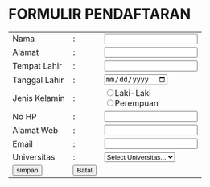 <h1>FORMULIR PENDAFTARAN</h1>
<table border="0">
<tr>
<td>Nama<td>:<td><input type="text" name="nama"/></td><tr/>
<tr>
<td>Alamat<td>:<td><input type="text" name="alamat"/></td><tr/>
<tr>
<td>Tempat Lahir<td>:<td><input type="text" name="tempat lahir"/></td><tr/>
<tr>
<td>Tanggal Lahir<td>:<td><input type="date" name="tanggal lahir"/></td><tr/>
<tr>
<td>Jenis Kelamin<td>:<td>
<input type="radio" name="jk" value="Laki-Laki"/>Laki-Laki<br>
<input type="radio" name="jk" value="Perempuan"/>Perempuan</td><tr/>
<tr>
<td>No HP<td>:<td><input type="text" name="no hp"/></td><tr/>
<tr>
<td>Alamat Web<td>:<td><input type="url" name="alamat web"/></td><tr/>
<tr>
<td>Email<td>:<td><input type="mail" name="email"/></td><tr/>
<tr>   
   <td>Universitas<td> :
    <td>
     <select>
     <option>Select Universitas...</option>
     <option>UNY</option>
     <option>UGM</option>
     <option>UNS</option>
     <option>Sanata Dharma</option>
     <option>UIN</option>
     <option>UII</option>
     <option>UNMED</option>
     <option>UAD</option>
     <option>UTY</option>
     <option>UKDW</option></select>
    </td><tr/>
<tr>
    <td><input type="submit" name="submit" value="simpan"/></td>
    <td><input type="Reset" name="Reset" value="Batal"/></td><tr>
